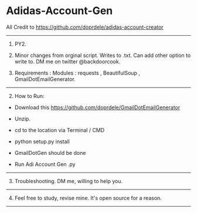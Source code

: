 # Adidas-Account-Gen

All Credit to https://github.com/doprdele/adidas-account-creator

--------------------------------------------------------------------

1. PY2.

2. Minor changes from orginal script. Writes to .txt. Can add other option to write to. DM me on twitter @backdoorcook.

3. Requirements : Modules : requests , BeautifulSoup , GmailDotEmailGenerator.


--------------------------------------------------------------------


2. How to Run:


- Download this https://github.com/doprdele/GmailDotEmailGenerator 

- Unzip. 

- cd to the location via Terminal / CMD

- python setup.py install

- GmailDotGen should be done

- Run Adi Account Gen .py 

--------------------------------------------------------------------

3. Troubleshooting. DM me, willing to help you.

--------------------------------------------------------------------

4. Feel free to study, revise mine. It's open source for a reason.

--------------------------------------------------------------------




